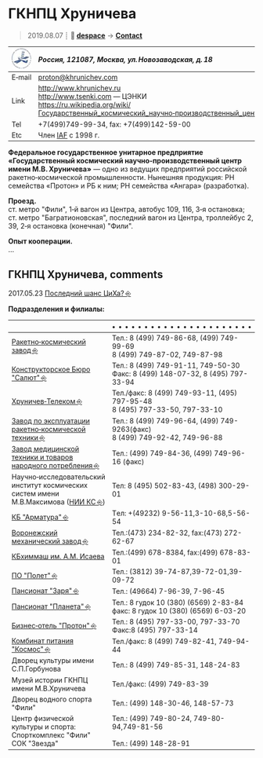 # ГКНПЦ Хруничева
> 2019.08.07 ┊ **🚀 [despace](index.md)** → **[Contact](contact.md)**

|[![](f/contact/g/khrunichev_logo1_thumb.jpg)](f/contact/g/khrunichev_logo1.png)|*Россия, 121087, Москва, ул. Новозаводская, д. 18*|
|:--|:--|
|E‑mail| <proton@khrunichev.com> |
|Link| <http://www.khrunichev.ru><br> <http://www.tsenki.com> — ЦЭНКИ<br> <https://ru.wikipedia.org/wiki/Государственный_космический_научно‑производственный_центр_имени_М._В._Хруничева> |
|Tel| +7(499)749-99-34, fax: +7(499)142-59-00 |
|Etc| Член [IAF](zz_iaf.md) с 1998 г. |

**Федеральное государственное унитарное предприятие «Государственный космический научно‑производственный центр имени М.В. Хруничева»** — одно из ведущих предприятий российской ракетно‑космической промышленности. Нынешняя продукция: РН семейства «Протон» и РБ к ним; РН семейства «Ангара» (разработка).

**Проезд.**  
ст. метро "Фили", 1‑й вагон из Центра, автобус 109, 116, 3‑я остановка;  
ст. метро "Багратионовская", последний вагон из Центра, троллейбус 2, 39, 2‑я остановка (конечная) "Фили".

**Опыт кооперации.**  
…


<p style="page-break-after:always"> </p>

## ГКНПЦ Хруничева, comments
2017.05.23 [Последний шанс ЦиХа? ⎆](http://alien3.livejournal.com/2126033.html)

**Подразделения и филиалы:**

||•   •   •   •   •   •   •   •   •   •   •   •   •   •   •   •   •   •   •   •   •   •|
|:--|:--|
| [Ракетно‑космический завод ⎆](http://www.khrunichev.ru/main.php?id=77) |Тел.: 8 (499) 749-86-68, (499) 749-99-69 <br> 8 (499) 749-87-02, 749-87-98 |
| [Конструкторское Бюро "Салют" ⎆](http://www.khrunichev.ru/main.php?id=74) |Тел.: 8 (499) 749-91-11, 749-50-30 <br> Факс: 8 (499) 148-07-32, 8 (495) 797-33-94 |
| [Хруничев‑Телеком ⎆](http://www.khrunichev.ru/main.php?id=80) |Тел./факс: 8 (499) 749-93-11, (495) 797-95-48 <br> 8 (495) 797-33-50, 797-33-10 |
| [Завод по эксплуатации ракетно‑космической техники ⎆](http://www.khrunichev.ru/main.php?id=78) |Тел.: 8 (499) 749-96-64, (499) 749-9263(факс) <br> 8 (499) 749-92-42, 749-96-88 |
| [Завод медицинской техники и товаров народного потребления ⎆](http://www.zavodmt.ru/ru/index.php) |Тел.: (499) 749-84-36, (499) 749-96-16 (факс) |
|Научно‑исследовательский институт космических систем имени М.В.Максимова ([НИИ КС ⎆](http://www.khrunichev.ru/main.php?id=81)) |Тел: 8 (495) 502-83-43, (498) 300-29-01 |
| [КБ "Арматура" ⎆](http://www.khrunichev.ru/main.php?id=79) |Тeл: +(49232) 9-56-11,3-10-68,5-56-54 |
| [Воронежский механический завод ⎆](http://www.khrunichev.ru/main.php?id=121) |Тел.:(473) 234-82-32, fax:(473) 272-62-67 |
| [КБхиммаш им. А.М. Исаева](zz_kbhm.md) |Тел.:(499) 678-8384, fax:(499) 678-83-01 |
| [ПО "Полет" ⎆](http://www.khrunichev.ru/main.php?id=122) |Тел.: (3812) 39-74-87,39-72-01,39-09-72 |
| [Пансионат "Заря" ⎆](http://www.hotelzarya.ru/) |Тел.: (49664) 7-96-39, 7-96-45 |
| [Пансионат "Планета" ⎆](http://www.khrunichev.ru/main.php?id=181) |Тел.: 8 гудок 10 (380) (6569) 2-83-84 <br> факс: 8 гудок 10 (380) (6569) 6-03-20 |
| [Бизнес‑отель "Протон" ⎆](http://www.protonhotel.ru/) |Тел.: 8 (495) 797-33-00, 797-33-70 <br> Факс:8 (495) 797-33-14 |
| [Комбинат питания "Космос" ⎆](http://www.khrunichev.ru/main.php?id=34) |Тел./факс: 8 (499) 749-82-41, 749-94-44 |
|Дворец культуры имени С.П.Горбунова |Тел.: 8 (499) 749-85-31, 148-24-83 |
|Музей истории ГКНПЦ имени М.В.Хруничева |Тел./факс: (499) 749-83-39 |
|Дворец водного спорта "Фили" |Тел.: (499) 148-30-46, 148-57-73 |
|Центр физической культуры и спорта: <br> Спорткомплекс "Фили" <br> СОК "Звезда" |Тел.: (499) 749-80-24, 749-80-94,749-81-56 <br>   <br> Тел.: (499) 148-28-91 |
